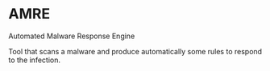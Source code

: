# AMRE
Automated Malware Response Engine

Tool that scans a malware and produce automatically some rules to respond to the infection.
